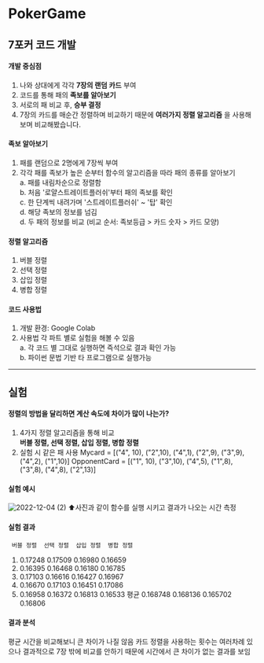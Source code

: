 # PokerGame
## 7포커 코드 개발                         

#### 개발 중심점
1. 나와 상대에게 각각 __7장의 랜덤 카드__ 부여
2. 코드를 통해 패의 __족보를 알아보기__
3. 서로의 패 비교 후, __승부 결정__
4. 7장의 카드를 매순간 정렬하며 비교하기 때문에 __여러가지 정렬 알고리즘__ 을 사용해보며 비교해봤습니다.


#### 족보 알아보기
1. 패를 랜덤으로 2명에게 7장씩 부여
2. 각각 패를 족보가 높은 순부터 함수의 알고리즘을 따라 패의 종류를 알아보기
<br>a. 패를 내림차순으로 정렬함
<br>b. 처음 '로얄스트레이트플러쉬'부터 패의 족보를 확인
<br>c. 한 단계씩 내려가며 '스트레이트플러쉬' ~ '탑' 확인
<br>d. 해당 족보의 정보를 넘김
<br>d. 두 패의 정보를 비교 (비교 순서: 족보등급 > 카드 숫자 > 카드 모양)

#### 정렬 알고리즘
1. 버블 정렬
2. 선택 정렬
3. 삽입 정렬
4. 병합 정렬

#### 코드 사용법
1. 개발 환경: Google Colab
2. 사용법 각 파트 별로 실험을 해볼 수 있음
<br>a. 각 코드 별 그대로 실행하면 즉석으로 결과 확인 가능
<br>b. 파이썬 문법 기반 타 프로그램으로 실행가능

--------
## 실험

#### 정렬의 방법을 달리하면 계산 속도에 차이가 많이 나는가?
1. 4가지 정렬 알고리즘을 통해 비교
<br>__버블 정렬, 선택 정렬, 삽입 정렬, 병합 정렬__
2. 실험 시 같은 패 사용
Mycard = [("4", 10), ("2",10), ("4",1), ("2",9), ("3",9), ("4",2), ("1",10)]
OpponentCard = [("1", 10), ("3",10), ("4",5), ("1",8), ("3",8), ("4",8), ("2",13)]

#### 실험 예시
![2022-12-04 (2)](https://user-images.githubusercontent.com/83060689/205482615-47bb284a-f7fd-4377-9e78-8f29eafe261b.png)
⬆사진과 같이 함수를 실행 시키고 결과가 나오는 시간 측정

#### 실험 결과
     버블 정렬  선택 정렬  삽입 정렬  병합 정렬
1.   0.17248    0.17509    0.16980    0.16659
2.   0.16395    0.16468    0.16180    0.16785
3.   0.17103    0.16616    0.16427    0.16967
4.   0.16670    0.17103    0.16451    0.17086
5.   0.16958    0.16372    0.16813    0.16533
평균 0.168748   0.168136   0.165702   0.16806

#### 결과 분석
평균 시간을 비교해보니 큰 차이가 나질 않음
카드 정렬을 사용하는 횟수는 여러차례 있으나
결과적으로 7장 밖에 비교를 안하기 때문에
시간에서 큰 차이가 없는 결과를 보임
